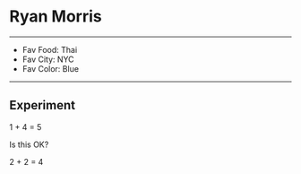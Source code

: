 # Ryan Morris

----

* Fav Food: Thai
* Fav City: NYC
* Fav Color: Blue

---

## Experiment

1 + 4 = 5

Is this OK?

2 + 2 = 4